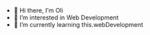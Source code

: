 - 👋 Hi there, I’m Oli
- 👀 I’m interested in Web Development
- 🌱 I’m currently learning this.webDevelopment



<!---
OliPet/OliPet is a ✨ special ✨ repository because its `README.md` (this file) appears on your GitHub profile.
You can click the Preview link to take a look at your changes.
--->

